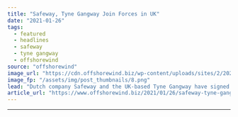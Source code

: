 ```yaml
---
title: "Safeway, Tyne Gangway Join Forces in UK"
date: "2021-01-26"
tags: 
  - featured
  - headlines
  - safeway
  - tyne gangway
  - offshorewind
source: "offshorewind"
image_url: "https://cdn.offshorewind.biz/wp-content/uploads/sites/2/2021/01/25150007/Safeway.png"
image_fp: "/assets/img/post_thumbnails/8.png"
lead: "Dutch company Safeway and the UK-based Tyne Gangway have signed a cooperation agreement, which"
article_url: "https://www.offshorewind.biz/2021/01/26/safeway-tyne-gangway-join-forces-in-uk/"
---
```


---
